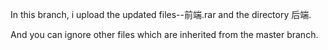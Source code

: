 In this branch, i upload the updated files--前端.rar and the directory 后端.

And you can ignore other files which are inherited from the master branch.




